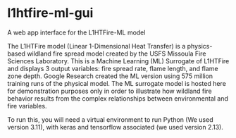 # l1htfire-ml-gui
A web app interface for the L1HTFire-ML model

The L1HTFire model (Linear 1-Dimensional Heat Transfer) is a physics-based wildland fire spread model created by the USFS Missoula Fire Sciences Laboratory. This is a Machine Learning (ML) Surrogate of L1HTFire and displays 3 output variables: fire spread rate, flame length, and flame zone depth. Google Research created the ML version using 575 million training runs of the physical model. The ML surrogate model is hosted here for demonstration purposes only in order to illustrate how wildland fire behavior results from the complex relationships between environmental and fire variables.

To run this, you will need a virtual environment to run Python (We used version 3.11), with keras and tensorflow associated (we used version 2.13). 